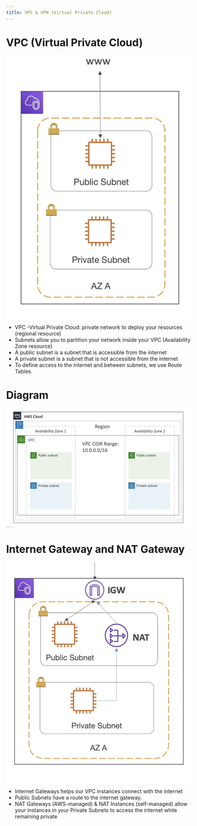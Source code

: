 ```yaml
---
title: VPC & VPN (Virtual Private Cloud)
---
```

# VPC (Virtual Private Cloud)
![VPC](./VPC.png)
- VPC -Virtual Private Cloud: private network to deploy your resources (regional resource)
- Subnets allow you to partition your network inside your VPC (Availability Zone resource)
- A public subnet is a subnet that is accessible from the internet
- A private subnet is a subnet that is not accessible from the internet
- To define access to the internet and between subnets, we use Route Tables.

# Diagram
![VPC](./VPC-diagram.png)

# Internet Gateway and NAT Gateway
![VPC](./VPC2.png)
- Internet Gateways helps our VPC instances connect with the internet
- Public Subnets have a route to the internet gateway.
- NAT Gateways (AWS-managed) & NAT Instances (self-managed) allow your instances in your Private Subnets to access the internet while remaining private

